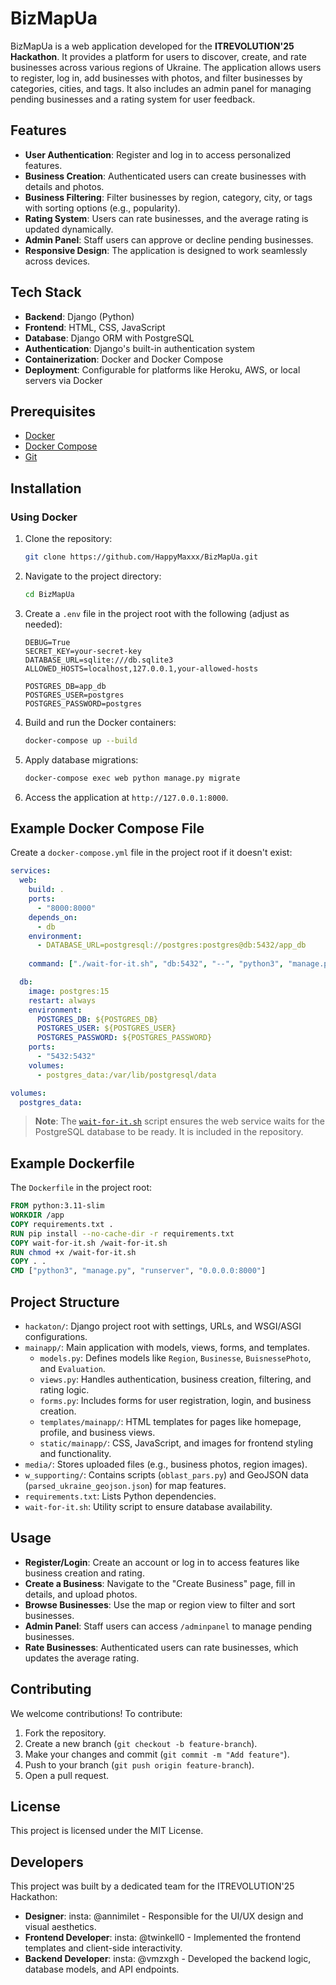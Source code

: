 # BizMapUa

BizMapUa is a web application developed for the **ITREVOLUTION'25 Hackathon**. It provides a platform for users to discover, create, and rate businesses across various regions of Ukraine. The application allows users to register, log in, add businesses with photos, and filter businesses by categories, cities, and tags. It also includes an admin panel for managing pending businesses and a rating system for user feedback.

## Features
- **User Authentication**: Register and log in to access personalized features.
- **Business Creation**: Authenticated users can create businesses with details and photos.
- **Business Filtering**: Filter businesses by region, category, city, or tags with sorting options (e.g., popularity).
- **Rating System**: Users can rate businesses, and the average rating is updated dynamically.
- **Admin Panel**: Staff users can approve or decline pending businesses.
- **Responsive Design**: The application is designed to work seamlessly across devices.

## Tech Stack
- **Backend**: Django (Python)
- **Frontend**: HTML, CSS, JavaScript
- **Database**: Django ORM with PostgreSQL
- **Authentication**: Django's built-in authentication system
- **Containerization**: Docker and Docker Compose
- **Deployment**: Configurable for platforms like Heroku, AWS, or local servers via Docker

## Prerequisites
- [Docker](https://www.docker.com/get-started)
- [Docker Compose](https://docs.docker.com/compose/install/)
- [Git](https://git-scm.com/)

## Installation

### Using Docker
1. Clone the repository:
   ```bash
   git clone https://github.com/HappyMaxxx/BizMapUa.git
   ```
2. Navigate to the project directory:
   ```bash
   cd BizMapUa
   ```
3. Create a `.env` file in the project root with the following (adjust as needed):
   ```env
   DEBUG=True
   SECRET_KEY=your-secret-key
   DATABASE_URL=sqlite:///db.sqlite3
   ALLOWED_HOSTS=localhost,127.0.0.1,your-allowed-hosts

   POSTGRES_DB=app_db
   POSTGRES_USER=postgres
   POSTGRES_PASSWORD=postgres
   ```
4. Build and run the Docker containers:
   ```bash
   docker-compose up --build
   ```
5. Apply database migrations:
   ```bash
   docker-compose exec web python manage.py migrate
   ```
6. Access the application at `http://127.0.0.1:8000`.

## Example Docker Compose File
Create a `docker-compose.yml` file in the project root if it doesn't exist:

```yaml
services:
  web:
    build: .
    ports:
      - "8000:8000"
    depends_on:
      - db
    environment:
      - DATABASE_URL=postgresql://postgres:postgres@db:5432/app_db
      
    command: ["./wait-for-it.sh", "db:5432", "--", "python3", "manage.py", "runserver", "0.0.0.0:8000"]

  db:
    image: postgres:15
    restart: always
    environment:
      POSTGRES_DB: ${POSTGRES_DB}
      POSTGRES_USER: ${POSTGRES_USER}
      POSTGRES_PASSWORD: ${POSTGRES_PASSWORD}
    ports:
      - "5432:5432"
    volumes:
      - postgres_data:/var/lib/postgresql/data

volumes:
  postgres_data:
```

> **Note**: The [`wait-for-it.sh`](https://github.com/vishnubob/wait-for-it) script ensures the web service waits for the PostgreSQL database to be ready. It is included in the repository.

## Example Dockerfile
The `Dockerfile` in the project root:

```Dockerfile
FROM python:3.11-slim
WORKDIR /app
COPY requirements.txt .
RUN pip install --no-cache-dir -r requirements.txt
COPY wait-for-it.sh /wait-for-it.sh
RUN chmod +x /wait-for-it.sh
COPY . .
CMD ["python3", "manage.py", "runserver", "0.0.0.0:8000"]
```

## Project Structure
- `hackaton/`: Django project root with settings, URLs, and WSGI/ASGI configurations.
- `mainapp/`: Main application with models, views, forms, and templates.
  - `models.py`: Defines models like `Region`, `Businesse`, `BuisnessePhoto`, and `Evaluation`.
  - `views.py`: Handles authentication, business creation, filtering, and rating logic.
  - `forms.py`: Includes forms for user registration, login, and business creation.
  - `templates/mainapp/`: HTML templates for pages like homepage, profile, and business views.
  - `static/mainapp/`: CSS, JavaScript, and images for frontend styling and functionality.
- `media/`: Stores uploaded files (e.g., business photos, region images).
- `w_supporting/`: Contains scripts (`oblast_pars.py`) and GeoJSON data (`parsed_ukraine_geojson.json`) for map features.
- `requirements.txt`: Lists Python dependencies.
- `wait-for-it.sh`: Utility script to ensure database availability.

## Usage
- **Register/Login**: Create an account or log in to access features like business creation and rating.
- **Create a Business**: Navigate to the "Create Business" page, fill in details, and upload photos.
- **Browse Businesses**: Use the map or region view to filter and sort businesses.
- **Admin Panel**: Staff users can access `/adminpanel` to manage pending businesses.
- **Rate Businesses**: Authenticated users can rate businesses, which updates the average rating.

## Contributing
We welcome contributions! To contribute:
1. Fork the repository.
2. Create a new branch (`git checkout -b feature-branch`).
3. Make your changes and commit (`git commit -m "Add feature"`).
4. Push to your branch (`git push origin feature-branch`).
5. Open a pull request.

## License
This project is licensed under the MIT License.

## Developers
This project was built by a dedicated team for the ITREVOLUTION'25 Hackathon:
- **Designer**: insta: @annimilet - Responsible for the UI/UX design and visual aesthetics.
- **Frontend Developer**: insta: @twinkell0 - Implemented the frontend templates and client-side interactivity.
- **Backend Developer**: insta: @vmzxgh - Developed the backend logic, database models, and API endpoints.